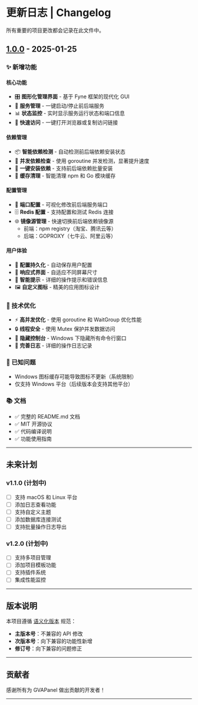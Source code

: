 # 更新日志 | Changelog

所有重要的项目更改都会记录在此文件中。

## [1.0.0] - 2025-01-25

### ✨ 新增功能

#### 核心功能
- 🎛️ **图形化管理界面** - 基于 Fyne 框架的现代化 GUI
- 🚀 **服务管理** - 一键启动/停止前后端服务
- 📊 **状态监控** - 实时显示服务运行状态和端口信息
- 🔗 **快速访问** - 一键打开浏览器或复制访问链接

#### 依赖管理
- 📦 **智能依赖检测** - 自动检测前后端依赖安装状态
- 🔄 **并发依赖检查** - 使用 goroutine 并发检测，显著提升速度
- 💾 **一键安装依赖** - 支持前后端依赖批量安装
- 🧹 **缓存清理** - 智能清理 npm 和 Go 模块缓存

#### 配置管理
- 🔧 **端口配置** - 可视化修改前后端服务端口
- 🗄️ **Redis 配置** - 支持配置和测试 Redis 连接
- 🌐 **镜像源管理** - 快速切换前后端依赖镜像源
  - 前端：npm registry（淘宝、腾讯云等）
  - 后端：GOPROXY（七牛云、阿里云等）

#### 用户体验
- 💾 **配置持久化** - 自动保存用户配置
- 🎨 **响应式界面** - 自适应不同屏幕尺寸
- 🔔 **智能提示** - 详细的操作提示和错误信息
- 🖼️ **自定义图标** - 精美的应用图标设计

### 🔧 技术优化

- ⚡ **高并发优化** - 使用 goroutine 和 WaitGroup 优化性能
- 🔒 **线程安全** - 使用 Mutex 保护并发数据访问
- 🚫 **隐藏控制台** - Windows 下隐藏所有命令行窗口
- 📝 **完善日志** - 详细的操作日志记录

### 🐛 已知问题

- Windows 图标缓存可能导致图标不更新（系统限制）
- 仅支持 Windows 平台（后续版本会支持其他平台）

### 📚 文档

- ✅ 完整的 README.md 文档
- ✅ MIT 开源协议
- ✅ 代码编译说明
- ✅ 功能使用指南

---

## 未来计划

### v1.1.0 (计划中)
- [ ] 支持 macOS 和 Linux 平台
- [ ] 添加日志查看功能
- [ ] 支持自定义主题
- [ ] 添加数据库连接测试
- [ ] 支持批量操作日志导出

### v1.2.0 (计划中)
- [ ] 支持多项目管理
- [ ] 添加项目模板功能
- [ ] 支持插件系统
- [ ] 集成性能监控

---

## 版本说明

本项目遵循 [语义化版本](https://semver.org/lang/zh-CN/) 规范：

- **主版本号**：不兼容的 API 修改
- **次版本号**：向下兼容的功能性新增
- **修订号**：向下兼容的问题修正

---

## 贡献者

感谢所有为 GVAPanel 做出贡献的开发者！

---

[1.0.0]: https://github.com/小阿凤俱乐部/GVAPanel/releases/tag/v1.0.0

